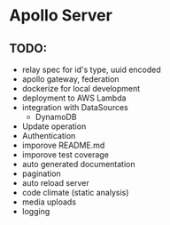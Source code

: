 # Apollo Server

## TODO:

- relay spec for id's type, uuid encoded
- apollo gateway, federation
- dockerize for local development
- deployment to AWS Lambda
- integration with DataSources
  - DynamoDB
- Update operation
- Authentication
- imporove README.md
- imporove test coverage
- auto generated documentation
- pagination
- auto reload server
- code climate (static analysis)
- media uploads
- logging